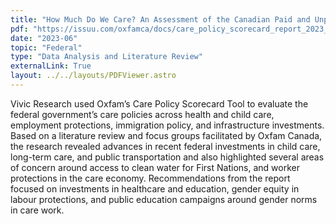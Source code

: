 ```yaml
---
title: "How Much Do We Care? An Assessment of the Canadian Paid and Unpaid Care Policy Landscape"
pdf: "https://issuu.com/oxfamca/docs/care_policy_scorecard_report_2023_-_final?fr=sMjJiNzYxNDE2OTQ"
date: "2023-06"
topic: "Federal"
type: "Data Analysis and Literature Review"
externalLink: True
layout: ../../layouts/PDFViewer.astro
---
```


Vivic Research used Oxfam’s Care Policy Scorecard Tool to evaluate the federal government’s care policies across health and child care, employment protections, immigration policy, and infrastructure investments. Based on a literature review and focus groups facilitated by Oxfam Canada, the research revealed advances in recent federal investments in child care, long-term care, and public transportation and also highlighted several areas of concern around access to clean water for First Nations, and worker protections in the care economy. Recommendations from the report focused on investments in healthcare and education, gender equity in labour protections, and public education campaigns around gender norms in care work.
